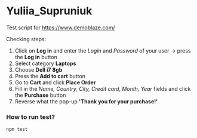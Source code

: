 # Yuliia_Supruniuk

Test script for https://www.demoblaze.com/

Checking steps:
1. Click on **Log in** and enter the _Login_ and _Password_ of your user -> press the **Log in** button
2. Select category **Laptops**
3. Choose **Dell i7 8gb**
4. Press the **Add to cart** button
5. Go to **Cart** and click **Place Order**
6. Fill in the _Name, Country, City, Credit card, Month, Year_ fields and click the **Purchase** button
7. Reverse what the pop-up **'Thank you for your purchase!'**

### How to run test?
`npm test`
